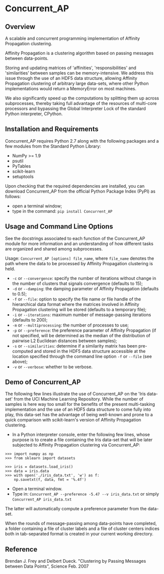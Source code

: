 # Concurrent_AP

Overview
--------

A scalable and concurrent programming implementation of Affinity Propagation clustering.

Affinity Propagation is a clustering algorithm based on passing messages between data-points.

Storing and updating matrices of 'affinities', 'responsibilities' and 'similarities' between samples can be memory-intensive.
We address this issue through the use of an HDF5 data structure, allowing Affinity Propagation clustering of arbitrary large data-sets, where other Python implementations would return a MemoryError on most machines.

We also significantly speed up the computations by splitting them up across subprocesses, thereby taking full advantage of the resources of multi-core processors and bypassing the Global Interpreter Lock of the standard Python interpreter, CPython.

Installation and Requirements
-----------------------------

Concurrent_AP requires Python 2.7 along with the following packages and a few modules from the Standard Python Library:
* NumPy >= 1.9
* psutil
* PyTables
* scikit-learn
* setuptools

Upon checking that the required dependencies are installed, you can download Concurrent_AP from the official Python Package Index (PyPI) as follows:
* open a terminal window;
* type in the command: ```pip install Concurrent_AP```

Usage and Command Line Options
------------------------------

See the docstrings associated to each function of the Concurrent_AP module for more information and an understanding of how different tasks are organized and shared among subprocesses.

Usage: ```Concurrent_AP [options] file_name```, where ```file_name``` denotes the path where the data to be processed by Affinity Propagation clustering is held.

* ```-c``` or ```--convergence```: specify the number of iterations without change in the number of clusters that signals convergence (defaults to 15);
* ```-d``` or ```--damping```: the damping parameter of Affinity Propagation (defaults to 0.5);
* ```-f``` or ```--file```: option to specify the file name or file handle of the hierarchical data format where the matrices involved in Affinity Propagation clustering will be stored (defaults to a temporary file);
* ```-i``` or ```--iterations```: maximum number of message-passing iterations (defaults to 200);
* ```-m``` or ```--multiprocessing```: the number of processes to use;
* ```-p``` or ```--preference```: the preference parameter of Affinity Propagation (if not specified, will be determined as the median of the distribution of pairwise L2 Euclidean distances between samples);
* ```-s``` or ```--similarities```: determine if a similarity matrix has been pre-computed and stored in the HDF5 data structure accessible at the location specified through the command line option ```-f``` or ```--file``` (see above);
* ```-v``` or ```--verbose```: whether to be verbose.

Demo of Concurrent_AP
---------------------

The following few lines illustrate the use of Concurrent_AP on the 'Iris data-set' from the UCI Machine Learning Repository. While the number of samples is here way too small for the benefits of the present multi-tasking implementation and the use of an HDF5 data structure to come fully into play, this data-set has the advantage of being well-known and prone to a quick comparison with scikit-learn's version of Affinity Propagation clustering.

* In a Python interpreter console, enter the following few lines, whose purpose is to create a file containing the Iris data-set that will be later subjected to Affinity Propagation clustering via Concurrent_AP:

```
>>> import numpy as np
>>> from sklearn import datasets

>>> iris = datasets.load_iris()
>>> data = iris.data
>>> with open('./iris_data.txt', 'w') as f:
    np.savetxt(f, data, fmt = '%.4f')
```

* Open a terminal window.
* Type in: ```Concurrent_AP --preference -5.47 --v iris_data.txt``` or simply ```Concurrent_AP iris_data.txt```

The latter will automatically compute a preference parameter from the data-set.

When the rounds of message-passing among data-points have completed, a folder containing a file of cluster labels and a file of cluster centers indices both in tab-separated format is created in your current working directory.

Reference
----------

Brendan J. Frey and Delbert Dueck. "Clustering by Passing Messages between Data Points", Science Feb. 2007
